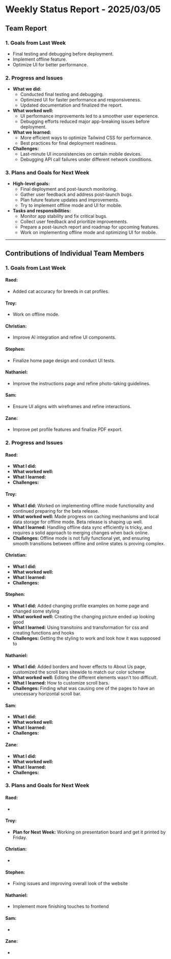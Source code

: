 # Weekly Status Report - 2025/03/05

## Team Report

### 1. Goals from Last Week
- Final testing and debugging before deployment.
- Implement offline feature.
- Optimize UI for better performance.

### 2. Progress and Issues
- **What we did:**
  - Conducted final testing and debugging.
  - Optimized UI for faster performance and responsiveness.
  - Updated documentation and finalized the report.
- **What worked well:**
  - UI performance improvements led to a smoother user experience.
  - Debugging efforts reduced major app-breaking issues before deployment.
- **What we learned:**
  - More efficient ways to optimize Tailwind CSS for performance.
  - Best practices for final deployment readiness.
- **Challenges:**
  - Last-minute UI inconsistencies on certain mobile devices.
  - Debugging API call failures under different network conditions.

### 3. Plans and Goals for Next Week
- **High-level goals:**
  - Final deployment and post-launch monitoring.
  - Gather user feedback and address post-launch bugs.
  - Plan future feature updates and improvements.
  - Try to implement offline mode and UI for mobile.
- **Tasks and responsibilities:**
  - Monitor app stability and fix critical bugs.
  - Collect user feedback and prioritize improvements.
  - Prepare a post-launch report and roadmap for upcoming features.
  - Work on implementing offline mode and optimizing UI for mobile.

---

## Contributions of Individual Team Members

### 1. Goals from Last Week

#### Raed:
- Added cat accuracy for breeds in cat profiles. 

#### Troy:
- Work on offline mode. 

#### Christian:
- Improve AI integration and refine UI components.

#### Stephen:
- Finalize home page design and conduct UI tests.

#### Nathaniel:
- Improve the instructions page and refine photo-taking guidelines.

#### Sam:
- Ensure UI aligns with wireframes and refine interactions.

#### Zane:
- Improve pet profile features and finalize PDF export.

### 2. Progress and Issues

#### Raed:
- **What I did:** 
- **What worked well:** 
- **What I learned:** 
- **Challenges:** 

#### Troy:
- **What I did:** Worked on implementing offline mode functionality and continued preparing for the beta release.
- **What worked well:** Made progress on caching mechanisms and local data storage for offline mode. Beta release is shaping up well.
- **What I learned:** Handling offline data sync efficiently is tricky, and requires a solid approach to merging changes when back online.
- **Challenges:** Offline mode is not fully functional yet, and ensuring smooth transitions between offline and online states is proving complex.

#### Christian:
- **What I did:** 
- **What worked well:** 
- **What I learned:** 
- **Challenges:** 

#### Stephen:
- **What I did:** Added changing profile examples on home page and changed some styling
- **What worked well:** Creating the changing picture ended up looking good
- **What I learned:** Using transitoins and transformation for css and creating functions and hooks
- **Challenges:** Getting the styling to work and look how it was supposed to

#### Nathaniel:
- **What I did:** Added borders and hover effects to About Us page, customized the scroll bars sitewide to match our color scheme
- **What worked well:** Editing the different elements wasn't too difficult.
- **What I learned:** How to customize scroll bars.
- **Challenges:** Finding what was causing one of the pages to have an unecessary horizontal scroll bar.

#### Sam:
- **What I did:** 
- **What worked well:** 
- **What I learned:** 
- **Challenges:** 

#### Zane:
- **What I did:** 
- **What worked well:** 
- **What I learned:** 
- **Challenges:** 

### 3. Plans and Goals for Next Week

#### Raed:
- 

#### Troy:
- **Plan for Next Week:** Working on presentation board and get it printed by Friday. 

#### Christian:
- 

#### Stephen:
- Fixing issues and improving overall look of the website


#### Nathaniel:
- Implement more finishing touches to frontend

#### Sam:
- 

#### Zane:
- 
